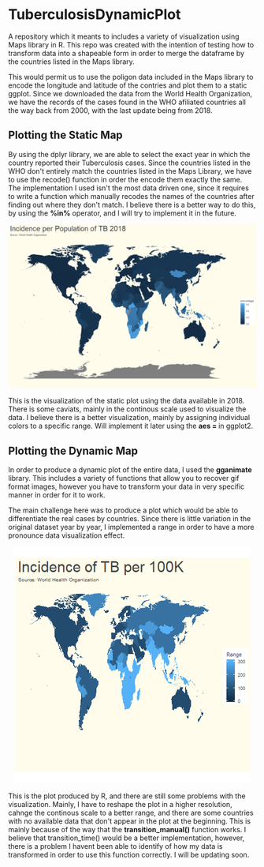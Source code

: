 # TuberculosisDynamicPlot

A repository which it meants to includes a variety of visualization using Maps library in R. This repo was created with the intention of testing how to transform data into a shapeable form in order to merge the dataframe by the countries listed in the Maps library. 

This would permit us to use the poligon data included in the Maps library to encode the longitude and latitude of the contries and plot them to a static ggplot. Since we downloaded the data from the World Health Organization, we have the records of the cases found in the WHO afiliated countries all the way back from 2000, with the last update being from 2018. 

## Plotting the Static Map

By using the dplyr library, we are able to select the exact year in which the country reported their Tuberculosis cases. Since the countries listed in the WHO don't entirely match the countries listed in the Maps Library, we have to use the recode() function in order the encode them exactly the same. The implementation I used isn't the most data driven one, since it requires to write a function which manually recodes the names of the countries after finding out where they don't match. I believe there is a better way to do this, by using the <b>%in%</b> operator, and I will try to implement it in the future. 

 <p align="center"><img src="https://github.com/HTiscar/TuberculosisDynamicPlot/blob/master/TB_2018%20Percentage.png"></p>
 
This is the visualization of the static plot using the data available in 2018. There is some caviats, mainly in the continous scale used to visualize the data. I believe there is a better visualization, mainly by assigning individual colors to a specific range. Will implement it later using the <b>aes = </b> in ggplot2.

## Plotting the Dynamic Map

In order to produce a dynamic plot of the entire data, I used the <b>gganimate</b> library. This includes a variety of functions that allow you to recover gif format images, however you have to transform your data in very specific manner in order for it to work. 

The main challenge here was to produce a plot which would be able to differentiate the real cases by countries. Since there is little variation in the original dataset year by year, I implemented a range in order to have a more pronounce data visualization effect. 

<p align="center"><img src="https://github.com/HTiscar/TuberculosisDynamicPlot/blob/master/TB%20100%20K.gif"></p>


This is the plot produced by R, and there are still some problems with the visualization. Mainly, I have to reshape the plot in a higher resolution, cahnge the continous scale to a better range, and there are some countries with no available data that don't appear in the plot at the beginning. This is mainly because of the way that the <b>transition_manual()</b> function works. I believe that transition_time() would be a better implementation, however, there is a problem I havent been able to identify of how my data is transformed in order to use this function correctly. I will be updating soon. 

